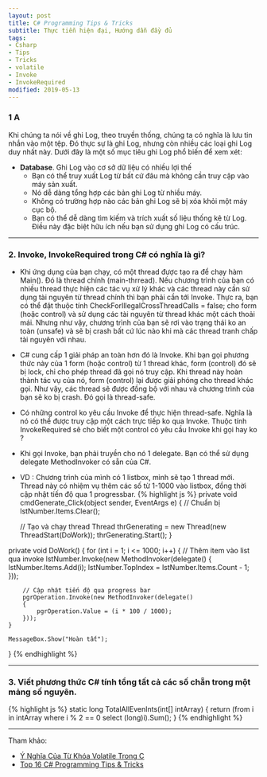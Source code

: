 ```yaml
---
layout: post
title: C# Programming Tips & Tricks
subtitle: Thực tiễn hiện đại, Hướng dẫn đầy đủ
tags:
- Csharp
- Tips
- Tricks
- volatile
- Invoke
- InvokeRequired
modified: 2019-05-13
---
```




### 1 A

Khi chúng ta nói về ghi Log, theo truyền thống, chúng ta có nghĩa là lưu tin nhắn vào một tệp. Đó thực sự là ghi Log, nhưng còn nhiều các loại ghi Log duy nhất này. Dưới đây là một số mục tiêu ghi Log phổ biến để xem xét:
- **Database**. Ghi Log vào cơ sở dữ liệu có nhiều lợi thế
  * Bạn có thể truy xuất Log từ bất cứ đâu mà không cần truy cập vào máy sản xuất.
  * Nó dễ dàng tổng hợp các bản ghi Log từ nhiều máy.
  * Không có trường hợp nào các bản ghi Log sẽ bị xóa khỏi một máy cục bộ.
  * Bạn có thể dễ dàng tìm kiếm và trích xuất số liệu thống kê từ Log. Điều này đặc biệt hữu ích nếu bạn sử dụng ghi Log có cấu trúc.


-----
### 2. Invoke, InvokeRequired trong C# có nghĩa là gì?
- Khi ứng dụng của bạn chạy, có một thread được tạo ra để chạy hàm Main(). Đó là thread chính (main-thrread). Nếu chương trình của bạn có nhiều thread thực hiện các tác vụ xử lý khác và các thread này cần sử dụng tài nguyên từ thread chính thì bạn phải cần tới Invoke. Thực ra, bạn có thể đặt thuộc tính CheckForIllegalCrossThreadCalls = false; cho form (hoặc control) và sử dụng các tài nguyên từ thread khác một cách thoải mái. Nhưng như vậy, chương trình của bạn sẽ rơi vào trạng thái ko an toàn (unsafe) và sẽ bị crash bất cứ lúc nào khi mà các thread tranh chấp tài nguyên với nhau.
- C# cung cấp 1 giải pháp an toàn hơn đó là Invoke. Khi bạn gọi phương thức này của 1 form (hoặc control) từ 1 thread khác, form (control) đó sẽ bị lock, chỉ cho phép thread đã gọi nó truy cập. Khi thread này hoàn thành tác vụ của nó, form (control) lại được giải phóng cho thread khác gọi. Như vậy, các thread sẽ được đồng bộ với nhau và chương trình của bạn sẽ ko bị crash. Đó gọi là thread-safe.
- Có những control ko yêu cầu Invoke để thực hiện thread-safe. Nghĩa là nó có thể được truy cập một cách trực tiếp ko qua Invoke. Thuộc tính InvokeRequired sẽ cho biết một control có yêu cầu Invoke khi gọi hay ko ?
- Khi gọi Invoke, bạn phải truyền cho nó 1 delegate. Bạn có thể sử dụng delegate MethodInvoker có sẵn của C#.
- VD : Chương trình của mình có 1 listbox, mình sẽ tạo 1 thread mới. Thread này có nhiệm vụ thêm các số từ 1-1000 vào listbox, đồng thời cập nhật tiến độ qua 1 progressbar.
{% highlight js %}
private void cmdGenerate_Click(object sender, EventArgs e)
{
    // Chuẩn bị
    lstNumber.Items.Clear();
 
    // Tạo và chạy thread
    Thread thrGenerating = new Thread(new ThreadStart(DoWork));
    thrGenerating.Start();
}
 
private void DoWork()
{
    for (int i = 1; i <= 1000; i++)
    {
        // Thêm item vào list qua invoke
        lstNumber.Invoke(new MethodInvoker(delegate()
            {
                lstNumber.Items.Add(i);
                lstNumber.TopIndex = lstNumber.Items.Count - 1;
            }));
 
        // Cập nhật tiến độ qua progress bar
        pgrOperation.Invoke(new MethodInvoker(delegate()
        {
            pgrOperation.Value = (i * 100 / 1000);
        }));
    }
 
    MessageBox.Show("Hoàn tất");
}
{% endhighlight %}

-----
### 3. Viết phương thức C# tính tổng tất cả các số chẵn trong một mảng số nguyên.
{% highlight js %}
static long TotalAllEvenInts(int[] intArray) {
  return (from i in intArray where i % 2 == 0 select (long)i).Sum();
}
{% endhighlight %}


-----
Tham khảo:
- [Ý Nghĩa Của Từ Khóa Volatile Trong C](https://ktmt.github.io/blog/2013/05/09/y-nghia-cua-tu-khoa-volatile-trong-c/)
- [Top 16 C# Programming Tips & Tricks](https://www.vn.freelancer.com/community/articles/top-16-c-programming-tips-tricks)
